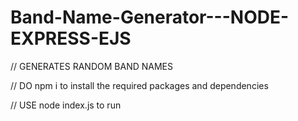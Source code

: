 # Band-Name-Generator---NODE-EXPRESS-EJS


// GENERATES RANDOM BAND NAMES

// DO npm i to install the required packages and dependencies

// USE node index.js to run
